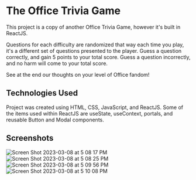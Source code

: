 # The Office Trivia Game

This project is a copy of another Office Trivia Game, however it's built in ReactJS.

Questions for each difficulty are randomized that way each time you play, it's a different set of questions presented to the player. Guess a question correctly, and gain 5 points to your total score. Guess a question incorrectly, and no harm will come to your total score.

See at the end our thoughts on your level of Office fandom!

## Technologies Used

Project was created using HTML, CSS, JavaScript, and ReactJS. Some of the items used within ReactJS are useState, useContext, portals, and reusable Button and Modal components.

## Screenshots
![Screen Shot 2023-03-08 at 5 08 17 PM](https://user-images.githubusercontent.com/80484823/223862814-431ae0b9-f01f-476c-88fe-67735e65ff18.png)
![Screen Shot 2023-03-08 at 5 08 25 PM](https://user-images.githubusercontent.com/80484823/223862831-9c7aa420-8ab5-40a2-a39a-709c5e29107b.png)
![Screen Shot 2023-03-08 at 5 09 56 PM](https://user-images.githubusercontent.com/80484823/223862840-a881df9d-4376-484b-ae6f-b52987c7e8d6.png)
![Screen Shot 2023-03-08 at 5 10 08 PM](https://user-images.githubusercontent.com/80484823/223862847-2a0a6ca2-dffd-4071-aeca-1c8e26635ebb.png)
